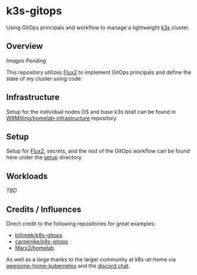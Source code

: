 # k3s-gitops

Using GitOps principals and workflow to manage a lightweight [k3s](https;//k3s.io) cluster.

## Overview

_Images Pending_

This repository utilizes [Flux2](https://fluxcd.io/) to implement GitOps principals and define the state of my cluster using code.

## Infrastructure

Setup for the individual nodes OS and base k3s istall can be found in [WRMilling/homelab-infrastructure](https://github.com/WRMilling/homelab-infrastructure/) repository.

## Setup

Setup for [Flux2](https://fluxcd.io), secrets, and the rest of the GitOps workflow can be found here under the [setup](/setup) directory.

## Workloads

_TBD_

## Credits / Influences

Direct credit to the following repositories for great examples:

 * [billimek/k8s-gitops](https://github.com/billimek/k8s-gitops)
 * [carpenike/k8s-gitops](https://github.com/carpenike/k8s-gitops)
 * [Marx2/homelab](https://github.com/Marx2/homelab/)

As well as a large thanks to the larger community at k8s-at-home via [awesome-home-kubernetes](https://github.com/k8s-at-home/awesome-home-kubernetes) and the [discord chat](https://discord.gg/7PbmHRK).